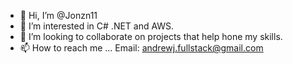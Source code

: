 - 👋 Hi, I’m @Jonzn11
- 👀 I’m interested in C# .NET and AWS.
- 💞️ I’m looking to collaborate on projects that help hone my skills.
- 📫 How to reach me ... Email: andrewj.fullstack@gmail.com

<!---
Jonzn11/Jonzn11 is a ✨ special ✨ repository because its `README.md` (this file) appears on your GitHub profile.
You can click the Preview link to take a look at your changes.
--->
